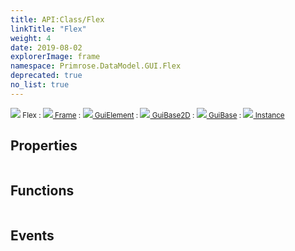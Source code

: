 ```yaml
---
title: API:Class/Flex
linkTitle: "Flex"
weight: 4
date: 2019-08-02
explorerImage: frame
namespace: Primrose.DataModel.GUI.Flex
deprecated: true
no_list: true
---
```

<small class="inheritance">
<span class="deprecated" href="/docs/api-reference/Class/Flex"><img src="/icons/silk/frame.png"/>&nbsp;Flex</span>&nbsp;:&nbsp;<a class="" href="/docs/api-reference/Class/Frame"><img src="/icons/silk/frame.png"/>&nbsp;Frame</a>&nbsp;:&nbsp;<a class="" href="/docs/api-reference/Class/GuiElement"><img src="/icons/silk/default.png"/>&nbsp;GuiElement</a>&nbsp;:&nbsp;<a class="" href="/docs/api-reference/Class/GuiBase2D"><img src="/icons/silk/default.png"/>&nbsp;GuiBase2D</a>&nbsp;:&nbsp;<a class="" href="/docs/api-reference/Class/GuiBase"><img src="/icons/silk/default.png"/>&nbsp;GuiBase</a>&nbsp;:&nbsp;<a class="" href="/docs/api-reference/Class/Instance"><img src="/icons/silk/default.png"/>&nbsp;Instance</a></small>
<p class="summary">

</p>
 
## Properties
 
<table class="studiohide">
<tbody>
</tbody>
</table>
 
## Functions
 
<table class="studiohide">
<tbody>
</tbody>
</table>
 
## Events
 
<table class="studiohide">
<tbody>
</tbody>
</table>
<b>
</b>
<div class="inheritors">
<ul class="root">
</ul>
</div>
